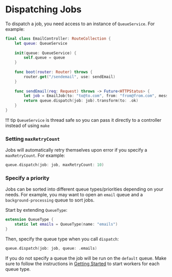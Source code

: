 # Dispatching Jobs

To dispatch a job, you need access to an instance of `QueueService`. For example:

```swift
final class EmailController: RouteCollection {
    let queue: QueueService
    
    init(queue: QueueService) {
        self.queue = queue
    }
    
    func boot(router: Router) throws {
        router.get("/sendemail", use: sendEmail)
    }
    
    func sendEmail(req: Request) throws -> Future<HTTPStatus> {
        let job = EmailJob(to: "to@to.com", from: "from@from.com", message: "message")
        return queue.dispatch(job: job).transform(to: .ok)
    }
}
```

!!! tip
    `QueueService` is thread safe so you can pass it directly to a controller instead of using `make`

### Setting `maxRetryCount`

Jobs will automatically retry themselves upon error if you specify a `maxRetryCount`. For example: 

```swift
queue.dispatch(job: job, maxRetryCount: 10)
```

### Specify a priority 

Jobs can be sorted into different queue types/priorities depending on your needs. For example, you may want to open an `email` queue and a `background-processing` queue to sort jobs. 

Start by extending `QueueType`:

```swift
extension QueueType {
    static let emails = QueueType(name: "emails")
}
```

Then, specify the queue type when you call `dispatch`:

```swift
queue.dispatch(job: job, queue: .emails)
```

If you do not specify a queue the job will be run on the `default` queue. Make sure to follow the instructions in [Getting Started](/extras/jobs/getting-started.md#running-workers) to start workers for each queue type. 